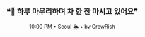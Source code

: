 <div align="center">

<br>

<h3>❝🌆 하루 마무리하며 차 한 잔 마시고 있어요❞</h3>

<sub>10:00 PM • Seoul 🌦️ • by CrowRish</sub>

<br>

</div>